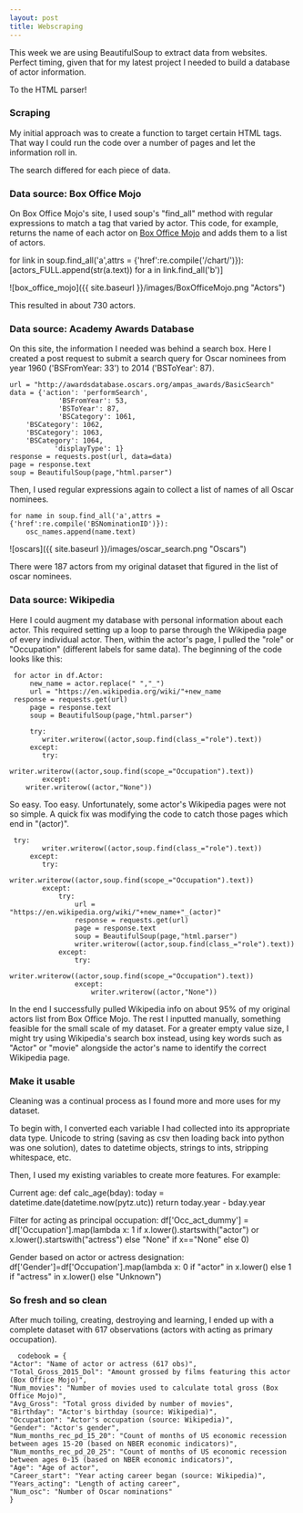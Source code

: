 ```yaml
---
layout: post
title: Webscraping
---
```


This week we are using BeautifulSoup to extract data from websites. Perfect timing, given that for my latest project I needed to build a database of actor information.

To the HTML parser!

### Scraping

My initial approach was to create a function to target certain HTML tags. That way I could run the code over a number of pages and let the information roll in.

The search differed for each piece of data.

### Data source: Box Office Mojo

On Box Office Mojo's site, I used soup's "find_all" method with regular expressions to match a tag that varied by actor. This code, for example, returns the name of each actor on <a href="http://www.boxofficemojo.com/people/?view=Actor&sort=sumgross&adjust_yr=2015&p=.htm" target="_blank">Box Office Mojo</a> and adds them to a list of actors.

   for link in soup.find_all('a',attrs = {'href':re.compile('/chart/')}):
        [actors_FULL.append(str(a.text)) for a in link.find_all('b')]


![box_office_mojo]({{ site.baseurl }}/images/BoxOfficeMojo.png "Actors")

This resulted in about 730 actors.

### Data source: Academy Awards Database

On this site, the information I needed was behind a search box. Here I created a post request to submit a search query for Oscar nominees from year 1960 ('BSFromYear: 33') to 2014 ('BSToYear': 87).

    url = "http://awardsdatabase.oscars.org/ampas_awards/BasicSearch"
    data = {'action': 'performSearch',
                'BSFromYear': 53,
                'BSToYear': 87,
                'BSCategory': 1061,
		'BSCategory': 1062,
		'BSCategory': 1063,
		'BSCategory': 1064,
               'displayType': 1}
    response = requests.post(url, data=data)
    page = response.text
    soup = BeautifulSoup(page,"html.parser")

Then, I used regular expressions again to collect a list of names of all Oscar nominees. 

    for name in soup.find_all('a',attrs = {'href':re.compile('BSNominationID')}):
    	osc_names.append(name.text)

![oscars]({{ site.baseurl }}/images/oscar_search.png "Oscars")

There were 187 actors from my original dataset that figured in the list of oscar nominees.

### Data source: Wikipedia

Here I could augment my database with personal information about each actor. This required setting up a loop to parse through the Wikipedia page of every individual actor. Then, within the actor's page, I pulled the "role" or "Occupation" (different labels for same data). The beginning of the code looks like this:

     for actor in df.Actor:
         new_name = actor.replace(" ","_")
         url = "https://en.wikipedia.org/wiki/"+new_name
	 response = requests.get(url)
         page = response.text
         soup = BeautifulSoup(page,"html.parser")

       	 try:
            writer.writerow((actor,soup.find(class_="role").text))
         except:
            try:
                writer.writerow((actor,soup.find(scope_="Occupation").text))
            except:
		writer.writerow((actor,"None"))

So easy. Too easy. Unfortunately, some actor's Wikipedia pages were not so simple. A quick fix was modifying the code to catch those pages which end in "(actor)".

   	 try:
            writer.writerow((actor,soup.find(class_="role").text))
         except:
            try:
                writer.writerow((actor,soup.find(scope_="Occupation").text))
            except:
                try: 
                    url = "https://en.wikipedia.org/wiki/"+new_name+"_(actor)"
                    response = requests.get(url)
                    page = response.text
                    soup = BeautifulSoup(page,"html.parser")
                    writer.writerow((actor,soup.find(class_="role").text))
                except:
                    try:
                        writer.writerow((actor,soup.find(scope_="Occupation").text))
                    except:
                        writer.writerow((actor,"None"))

In the end I successfully pulled Wikipedia info on about 95% of my original actors list from Box Office Mojo. The rest I inputted manually, something feasible for the small scale of my dataset. For a greater empty value size, I might try using Wikipedia's search box instead, using key words such as "Actor" or "movie" alongside the actor's name to identify the correct Wikipedia page.

### Make it usable

Cleaning was a continual process as I found more and more uses for my dataset.

To begin with, I converted each variable I had collected into its appropriate data type. Unicode to string (saving as csv then loading back into python was one solution), dates to datetime objects, strings to ints, stripping whitespace, etc.

Then, I used my existing variables to create more features. For example:

Current age:
	def calc_age(bday):
    	    today = datetime.date(datetime.now(pytz.utc))
    	    return today.year - bday.year

Filter for acting as principal occupation:
       df['Occ_act_dummy'] = df['Occupation'].map(lambda x: 1 if x.lower().startswith("actor") or x.lower().startswith("actress") else "None" if x=="None" else 0)

Gender based on actor or actress designation:
       df['Gender']=df['Occupation'].map(lambda x: 0 if "actor" in x.lower() else 1 if "actress" in x.lower() else "Unknown")

### So fresh and so clean

After much toiling, creating, destroying and learning, I ended up with a complete dataset with 617 observations (actors with acting as primary occupation).

      codebook = {
    "Actor": "Name of actor or actress (617 obs)",
    "Total_Gross_2015_Dol": "Amount grossed by films featuring this actor (Box Office Mojo)",
    "Num_movies": "Number of movies used to calculate total gross (Box Office Mojo)",
    "Avg_Gross": "Total gross divided by number of movies",
    "Birthday": "Actor's birthday (source: Wikipedia)",
    "Occupation": "Actor's occupation (source: Wikipedia)",
    "Gender": "Actor's gender",    
    "Num_months_rec_pd_15_20": "Count of months of US economic recession between ages 15-20 (based on NBER economic indicators)",
    "Num_months_rec_pd_20_25": "Count of months of US economic recession between ages 0-15 (based on NBER economic indicators)",
    "Age": "Age of actor",
    "Career_start": "Year acting career began (source: Wikipedia)",
    "Years_acting": "Length of acting career",
    "Num_osc": "Number of Oscar nominations"
    }